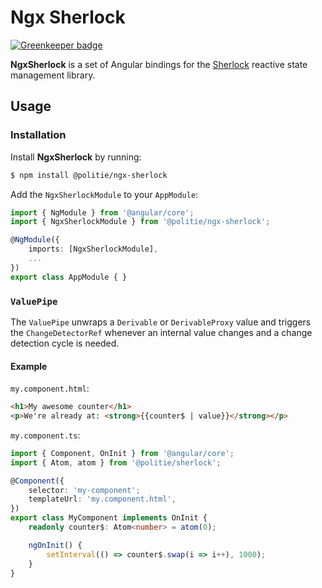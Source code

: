 # Ngx Sherlock

[![Greenkeeper badge](https://badges.greenkeeper.io/politie/ngx-sherlock.svg)](https://greenkeeper.io/)

**NgxSherlock** is a set of Angular bindings for the [Sherlock](https://github.com/politie/sherlock)
 reactive state management library.

## Usage

### Installation

Install **NgxSherlock** by running:

```bash
$ npm install @politie/ngx-sherlock
```

Add the `NgxSherlockModule` to your `AppModule`:

```typescript
import { NgModule } from '@angular/core';
import { NgxSherlockModule } from '@politie/ngx-sherlock';

@NgModule({
    imports: [NgxSherlockModule],
    ...
})
export class AppModule { }
```

### `ValuePipe`

The `ValuePipe` unwraps a `Derivable` or `DerivableProxy` value and triggers the `ChangeDetectorRef` whenever an internal value changes and a change detection cycle is needed.

#### Example

`my.component.html`:
```html
<h1>My awesome counter</h1>
<p>We're already at: <strong>{{counter$ | value}}</strong></p>
```

`my.component.ts`:
```typescript
import { Component, OnInit } from '@angular/core';
import { Atom, atom } from '@politie/sherlock';

@Component({
    selector: 'my-component';
    templateUrl: 'my.component.html',
})
export class MyComponent implements OnInit {
    readonly counter$: Atom<number> = atom(0);

    ngOnInit() {
        setInterval(() => counter$.swap(i => i++), 1000);
    }
}
```